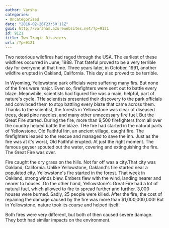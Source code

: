 ```yaml
---
author: Varsha
categories:
- Uncategorized
date: "2016-02-26T23:50:11Z"
guid: http://varsham.azurewebsites.net/?p=9121
id: 9121
title: Two Tragic Disasters
url: /?p=9121
---
```


Two notorious wildfires had raged through the USA. The earliest of these wildfires occurred in June, 1988. That fateful proved to be a very terrible day for everyone at that time. Three years later, in October, 1991, another wildfire erupted in Oakland, California. This day also proved to be terrible.

In Wyoming, Yellowstone park officials were suffering many firs. But none of the fires were major. Even so, firefighters were sent out to battle every blaze. Meanwhile, scientists had figured fire was a main, helpful, part of nature's cycle. THe scientists presented their discovery to the park officials and convinced them to stop battling every blaze that came across them. Thanks to the scientist, the forests in Yellowstone was clear of diseased trees, dead pine needles, and many other unnecessary fire fuel. But the Great Fire started. During the fire, more than 9,500 firefighters from all over the country helped battle the blaze. THe fire had started in the natural parts of Yellowstone. Old Faithful Inn, an ancient village, caught fire. The firefighters leaped to the rescue and managed to save the inn. Just as the fire was at it's worst, Old Faithful erupted. At just the right moment. The famous geyser spouted out the water, covering and extinguishing the fire. The Great Fire was over.

Fire caught the dry grass on the hills. Not far off was a city.That city was Oakland, California. Unlike Yellowstone, Oakland's fire started near a populated city. Yellowstone's fire started in the forest. That week in Oakland, strong winds blew. Embers flew with the wind, landing nearer and nearer to houses. On the other hand, Yellowstone's Great Fire had a lot of natural fuel, which allowed to fire to spread further and further. 3,000 houses were burned. Sadly, 25 people were killed. After the fire, the cost of repairing the damage caused by the fire was more than $1,000,000,000! But in Yellowstone, nature took its course and helped itself.

Both fires were very different, but both of then caused severe damage. They both had similar impacts on the environment.
